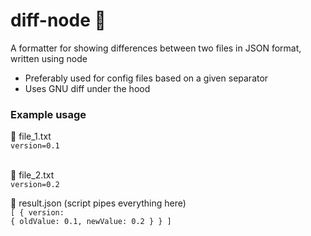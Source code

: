 # diff-node 📂
A formatter for showing differences between two files in JSON format, written using node
<br>
- Preferably used for config files based on a given separator
- Uses GNU diff under the hood

<h3>Example usage</h3>
📑 file_1.txt
<br>
<code>version=0.1</code>

<br>
<br>

📑 file_2.txt
<br>
<code>version=0.2</code>

📗 result.json (script pipes everything here)
<br>
<code>[ { version: { oldValue: 0.1, newValue: 0.2 } } ]</code>



